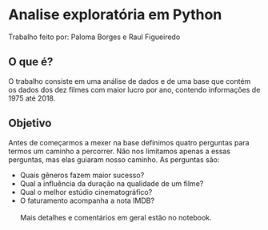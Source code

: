 # Analise exploratória em Python 

Trabalho feito por: Paloma Borges e Raul Figueiredo

## O que é? 

O trabalho consiste em uma análise de dados e de uma base que contém os dados dos dez filmes com maior lucro por ano, contendo informações de 1975 até 2018.

## Objetivo 

Antes de começarmos a mexer na base definimos quatro perguntas para termos um caminho a percorrer. Não nos limitamos apenas a essas perguntas, mas elas guiaram nosso caminho. As perguntas são:
- Quais gêneros fazem maior sucesso? 
- Qual a influência da duração na qualidade de um filme? 
- Qual o melhor estúdio cinematográfico? 
- O faturamento acompanha a nota IMDB?
<br><br>
Mais detalhes e comentários em geral estão no notebook.